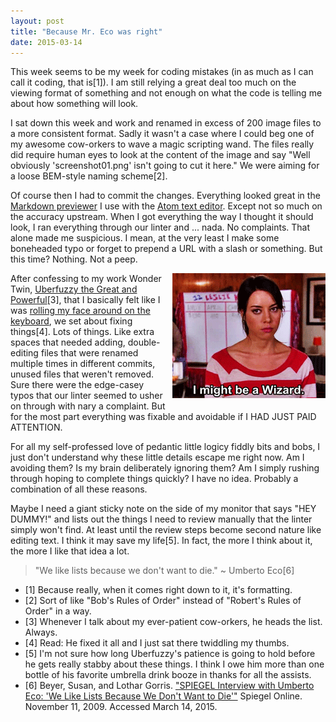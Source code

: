 ```yaml
---
layout: post
title: "Because Mr. Eco was right"
date: 2015-03-14
---
```


This week seems to be my week for coding mistakes (in as much as I can call it coding, that is[1]). <!--more-->I am still relying a great deal too much on the viewing format of something and not enough on what the code is telling me about how something will look.

I sat down this week and work and renamed in excess of 200 image files to a more consistent format. Sadly it wasn't a case where I could beg one of my awesome cow-orkers to wave a magic scripting wand. The files really did require human eyes to look at the content of the image and say "Well obviously 'screenshot01.png' isn't going to cut it here." We were aiming for a loose BEM-style naming scheme[2].

Of course then I had to commit the changes. Everything looked great in the [Markdown previewer](https://github.com/atom/markdown-preview) I use with the [Atom text editor](https://atom.io/). Except not so much on the accuracy upstream. When I got everything the way I thought it should look, I ran everything through our linter and ... nada. No complaints. That alone made me suspicious. I mean, at the very least I make some boneheaded typo or forget to prepend a URL with a slash or something. But this time? Nothing. Not a peep.

<img src="/img/i-might-be-a-wizard.gif" alt="I Might Be A Wizard animated gif" style="float:right;PADDING-LEFT: 10px;PADDING-BOTTOM: 10px">After confessing to my work Wonder Twin, [Uberfuzzy the Great and Powerful](https://github.com/uberfuzzy)[3], that I basically felt like I was [rolling my face around on the keyboard](http://www.urbandictionary.com/define.php?term=faceroll), we set about fixing things[4]. Lots of things. Like extra spaces that needed adding, double-editing files that were renamed multiple times in different commits, unused files that weren't removed. Sure there were the edge-casey typos that our linter seemed to usher on through with nary a complaint. But for the most part everything was fixable and avoidable if I HAD JUST PAID ATTENTION.

For all my self-professed love of pedantic little logicy fiddly bits and bobs, I just don't understand why these little details escape me right now. Am I avoiding them? Is my brain deliberately ignoring them? Am I simply rushing through hoping to complete things quickly? I have no idea. Probably a combination of all these reasons.

Maybe I need a giant sticky note on the side of my monitor that says "HEY DUMMY!" and lists out the things I need to review manually that the linter simply won't find. At least until the review steps become second nature like editing text. I think it may save my life[5]. In fact, the more I think about it, the more I like that idea a lot.

>"We like lists because we don't want to die." ~ Umberto Eco[6]

- [1] Because really, when it comes right down to it, it's formatting.
- [2] Sort of like "Bob's Rules of Order" instead of "Robert's Rules of Order" in a way.
- [3] Whenever I talk about my ever-patient cow-orkers, he heads the list. Always.
- [4] Read: He fixed it all and I just sat there twiddling my thumbs.
- [5] I'm not sure how long Uberfuzzy's patience is going to hold before he gets really stabby about these things. I think I owe him more than one bottle of his favorite umbrella drink booze in thanks for all the assists.
- [6] Beyer, Susan, and Lothar Gorris. ["SPIEGEL Interview with Umberto Eco: 'We Like Lists Because We Don't Want to Die'"](http://www.spiegel.de/international/zeitgeist/spiegel-interview-with-umberto-eco-we-like-lists-because-we-don-t-want-to-die-a-659577.html) Spiegel Online. November 11, 2009. Accessed March 14, 2015.
